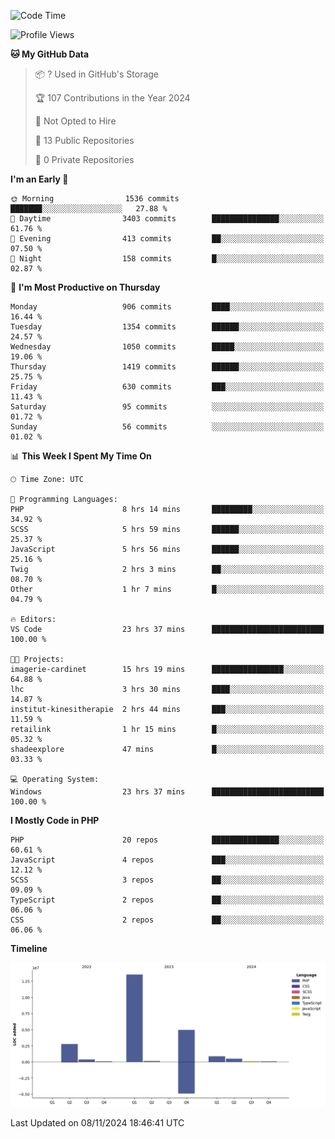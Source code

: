<!--START_SECTION:waka-->
![Code Time](http://img.shields.io/badge/Code%20Time-2%2C036%20hrs%2059%20mins-blue)

![Profile Views](http://img.shields.io/badge/Profile%20Views-1-blue)

**🐱 My GitHub Data** 

> 📦 ? Used in GitHub's Storage 
 > 
> 🏆 107 Contributions in the Year 2024
 > 
> 🚫 Not Opted to Hire
 > 
> 📜 13 Public Repositories 
 > 
> 🔑 0 Private Repositories 
 > 
**I'm an Early 🐤** 

```text
🌞 Morning                1536 commits        ███████░░░░░░░░░░░░░░░░░░   27.88 % 
🌆 Daytime                3403 commits        ███████████████░░░░░░░░░░   61.76 % 
🌃 Evening                413 commits         ██░░░░░░░░░░░░░░░░░░░░░░░   07.50 % 
🌙 Night                  158 commits         █░░░░░░░░░░░░░░░░░░░░░░░░   02.87 % 
```
📅 **I'm Most Productive on Thursday** 

```text
Monday                   906 commits         ████░░░░░░░░░░░░░░░░░░░░░   16.44 % 
Tuesday                  1354 commits        ██████░░░░░░░░░░░░░░░░░░░   24.57 % 
Wednesday                1050 commits        █████░░░░░░░░░░░░░░░░░░░░   19.06 % 
Thursday                 1419 commits        ██████░░░░░░░░░░░░░░░░░░░   25.75 % 
Friday                   630 commits         ███░░░░░░░░░░░░░░░░░░░░░░   11.43 % 
Saturday                 95 commits          ░░░░░░░░░░░░░░░░░░░░░░░░░   01.72 % 
Sunday                   56 commits          ░░░░░░░░░░░░░░░░░░░░░░░░░   01.02 % 
```


📊 **This Week I Spent My Time On** 

```text
🕑︎ Time Zone: UTC

💬 Programming Languages: 
PHP                      8 hrs 14 mins       █████████░░░░░░░░░░░░░░░░   34.92 % 
SCSS                     5 hrs 59 mins       ██████░░░░░░░░░░░░░░░░░░░   25.37 % 
JavaScript               5 hrs 56 mins       ██████░░░░░░░░░░░░░░░░░░░   25.16 % 
Twig                     2 hrs 3 mins        ██░░░░░░░░░░░░░░░░░░░░░░░   08.70 % 
Other                    1 hr 7 mins         █░░░░░░░░░░░░░░░░░░░░░░░░   04.79 % 

🔥 Editors: 
VS Code                  23 hrs 37 mins      █████████████████████████   100.00 % 

🐱‍💻 Projects: 
imagerie-cardinet        15 hrs 19 mins      ████████████████░░░░░░░░░   64.88 % 
lhc                      3 hrs 30 mins       ████░░░░░░░░░░░░░░░░░░░░░   14.87 % 
institut-kinesitherapie  2 hrs 44 mins       ███░░░░░░░░░░░░░░░░░░░░░░   11.59 % 
retailink                1 hr 15 mins        █░░░░░░░░░░░░░░░░░░░░░░░░   05.32 % 
shadeexplore             47 mins             █░░░░░░░░░░░░░░░░░░░░░░░░   03.33 % 

💻 Operating System: 
Windows                  23 hrs 37 mins      █████████████████████████   100.00 % 
```

**I Mostly Code in PHP** 

```text
PHP                      20 repos            ███████████████░░░░░░░░░░   60.61 % 
JavaScript               4 repos             ███░░░░░░░░░░░░░░░░░░░░░░   12.12 % 
SCSS                     3 repos             ██░░░░░░░░░░░░░░░░░░░░░░░   09.09 % 
TypeScript               2 repos             ██░░░░░░░░░░░░░░░░░░░░░░░   06.06 % 
CSS                      2 repos             ██░░░░░░░░░░░░░░░░░░░░░░░   06.06 % 
```



**Timeline**

![Lines of Code chart](https://raw.githubusercontent.com/tahar-elgunaoui/tahar-elgunaoui/main/assets/bar_graph.png)


 Last Updated on 08/11/2024 18:46:41 UTC
<!--END_SECTION:waka-->
